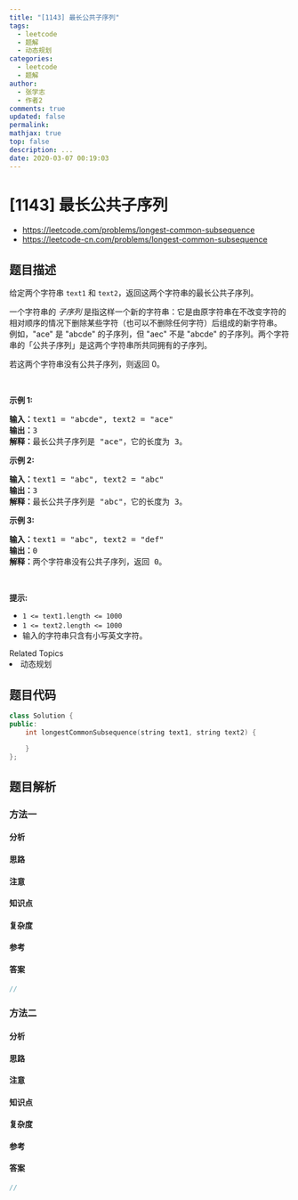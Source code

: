 ```yaml
---
title: "[1143] 最长公共子序列"
tags:
  - leetcode
  - 题解
  - 动态规划
categories:
  - leetcode
  - 题解
author:
  - 张学志
  - 作者2
comments: true
updated: false
permalink:
mathjax: true
top: false
description: ...
date: 2020-03-07 00:19:03
---
```



# [1143] 最长公共子序列
* https://leetcode.com/problems/longest-common-subsequence
* https://leetcode-cn.com/problems/longest-common-subsequence


## 题目描述

<p>给定两个字符串&nbsp;<code>text1</code> 和&nbsp;<code>text2</code>，返回这两个字符串的最长公共子序列。</p>

<p>一个字符串的&nbsp;<em>子序列&nbsp;</em>是指这样一个新的字符串：它是由原字符串在不改变字符的相对顺序的情况下删除某些字符（也可以不删除任何字符）后组成的新字符串。<br>
例如，&quot;ace&quot; 是 &quot;abcde&quot; 的子序列，但 &quot;aec&quot; 不是 &quot;abcde&quot; 的子序列。两个字符串的「公共子序列」是这两个字符串所共同拥有的子序列。</p>

<p>若这两个字符串没有公共子序列，则返回 0。</p>

<p>&nbsp;</p>

<p><strong>示例 1:</strong></p>

<pre><strong>输入：</strong>text1 = &quot;abcde&quot;, text2 = &quot;ace&quot; 
<strong>输出：</strong>3  
<strong>解释：</strong>最长公共子序列是 &quot;ace&quot;，它的长度为 3。
</pre>

<p><strong>示例 2:</strong></p>

<pre><strong>输入：</strong>text1 = &quot;abc&quot;, text2 = &quot;abc&quot;
<strong>输出：</strong>3
<strong>解释：</strong>最长公共子序列是 &quot;abc&quot;，它的长度为 3。
</pre>

<p><strong>示例 3:</strong></p>

<pre><strong>输入：</strong>text1 = &quot;abc&quot;, text2 = &quot;def&quot;
<strong>输出：</strong>0
<strong>解释：</strong>两个字符串没有公共子序列，返回 0。
</pre>

<p>&nbsp;</p>

<p><strong>提示:</strong></p>

<ul>
	<li><code>1 &lt;= text1.length &lt;= 1000</code></li>
	<li><code>1 &lt;= text2.length &lt;= 1000</code></li>
	<li>输入的字符串只含有小写英文字符。</li>
</ul>
<div><div>Related Topics</div><div><li>动态规划</li></div></div>


## 题目代码

```cpp
class Solution {
public:
    int longestCommonSubsequence(string text1, string text2) {

    }
};
```


## 题目解析


### 方法一

#### 分析

#### 思路

#### 注意

#### 知识点

#### 复杂度

#### 参考

#### 答案

```cpp
//
```


### 方法二

#### 分析

#### 思路

#### 注意

#### 知识点

#### 复杂度

#### 参考

#### 答案

```cpp
//
```



